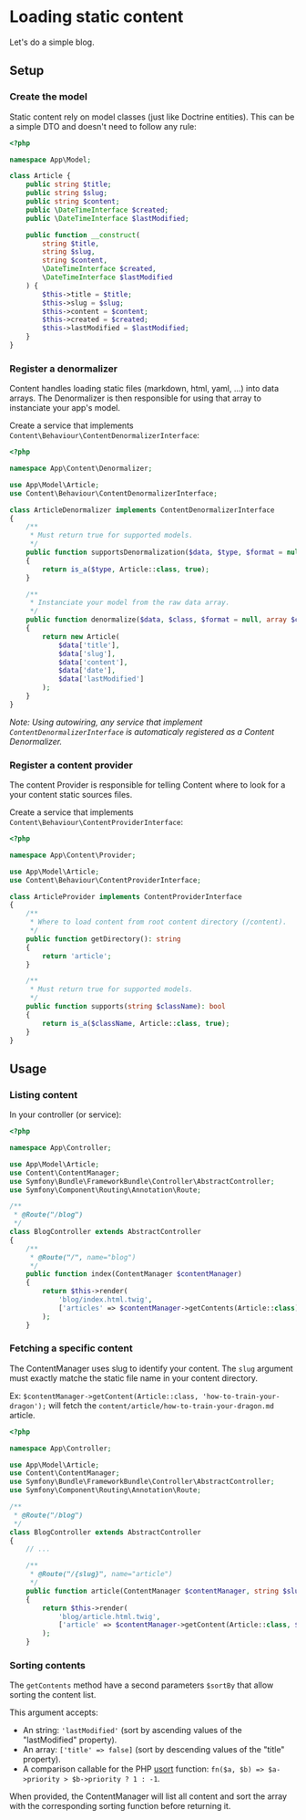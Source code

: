 # Loading static content

Let's do a simple blog.

## Setup

### Create the model

Static content rely on model classes (just like Doctrine entities).
This can be a simple DTO and doesn't need to follow any rule:

```php
<?php

namespace App\Model;

class Article {
    public string $title;
    public string $slug;
    public string $content;
    public \DateTimeInterface $created;
    public \DateTimeInterface $lastModified;

    public function __construct(
        string $title,
        string $slug,
        string $content,
        \DateTimeInterface $created,
        \DateTimeInterface $lastModified
    ) {
        $this->title = $title;
        $this->slug = $slug;
        $this->content = $content;
        $this->created = $created;
        $this->lastModified = $lastModified;
    }
}
```

### Register a denormalizer

Content handles loading static files (markdown, html, yaml, ...) into data arrays. The Denormalizer is then responsible for using that array to instanciate your app's model.

Create a service that implements `Content\Behaviour\ContentDenormalizerInterface`:

```php
<?php

namespace App\Content\Denormalizer;

use App\Model\Article;
use Content\Behaviour\ContentDenormalizerInterface;

class ArticleDenormalizer implements ContentDenormalizerInterface
{
    /**
     * Must return true for supported models.
     */
    public function supportsDenormalization($data, $type, $format = null)
    {
        return is_a($type, Article::class, true);
    }

    /**
     * Instanciate your model from the raw data array.
     */
    public function denormalize($data, $class, $format = null, array $context = [])
    {
        return new Article(
            $data['title'],
            $data['slug'],
            $data['content'],
            $data['date'],
            $data['lastModified']
        );
    }
}
```

_Note: Using autowiring, any service that implement `ContentDenormalizerInterface` is automaticaly registered as a Content Denormalizer._

### Register a content provider

The content Provider is responsible for telling Content where to look for a your content static sources files.

Create a service that implements `Content\Behaviour\ContentProviderInterface`:

```php
<?php

namespace App\Content\Provider;

use App\Model\Article;
use Content\Behaviour\ContentProviderInterface;

class ArticleProvider implements ContentProviderInterface
{
    /**
     * Where to load content from root content directory (/content).
     */
    public function getDirectory(): string
    {
        return 'article';
    }

    /**
     * Must return true for supported models.
     */
    public function supports(string $className): bool
    {
        return is_a($className, Article::class, true);
    }
}
```

## Usage

### Listing content

In your controller (or service):

```php
<?php

namespace App\Controller;

use App\Model\Article;
use Content\ContentManager;
use Symfony\Bundle\FrameworkBundle\Controller\AbstractController;
use Symfony\Component\Routing\Annotation\Route;

/**
 * @Route("/blog")
 */
class BlogController extends AbstractController
{
    /**
     * @Route("/", name="blog")
     */
    public function index(ContentManager $contentManager)
    {
        return $this->render(
            'blog/index.html.twig',
            ['articles' => $contentManager->getContents(Article::class)]
        );
    }
```

### Fetching a specific content

The ContentManager uses slug to identify your content. The `slug` argument must exactly matche the static file name in your content directory.

Ex: `$contentManager->getContent(Article::class, 'how-to-train-your-dragon');` will fetch the `content/article/how-to-train-your-dragon.md` article.

```php
<?php

namespace App\Controller;

use App\Model\Article;
use Content\ContentManager;
use Symfony\Bundle\FrameworkBundle\Controller\AbstractController;
use Symfony\Component\Routing\Annotation\Route;

/**
 * @Route("/blog")
 */
class BlogController extends AbstractController
{
    // ...

    /**
     * @Route("/{slug}", name="article")
     */
    public function article(ContentManager $contentManager, string $slug)
    {
        return $this->render(
            'blog/article.html.twig',
            ['article' => $contentManager->getContent(Article::class, $slug)]
        );
    }
```

### Sorting contents

The `getContents` method have a second parameters `$sortBy` that allow sorting the content list.

This argument accepts:

- An string: `'lastModified'` (sort by ascending values of the "lastModified" property).
- An array: `['title' => false]` (sort by descending values of the "title" property).
- A comparison callable for the PHP [usort](https://www.php.net/manual/fr/function.usort.php) function: `fn($a, $b) => $a->priority > $b->priority ? 1 : -1`.

When provided, the ContentManager will list all content and sort the array with the corresponding sorting function before returning it.
